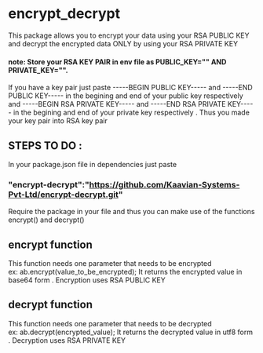 # encrypt_decrypt

This package allows you to encrypt your data using your RSA PUBLIC KEY and decrypt the encrypted data ONLY by using your RSA PRIVATE KEY
#### note: Store your RSA KEY PAIR in env file as PUBLIC_KEY="" AND PRIVATE_KEY="".
If you have a key pair just paste -----BEGIN PUBLIC KEY----- and -----END PUBLIC KEY----- in the begining and end of your public key respectively and -----BEGIN RSA PRIVATE KEY----- and -----END RSA PRIVATE KEY----- in the begining and end of your private key respectively . Thus you made your key pair into RSA key pair
## STEPS TO DO :
 In your package.json file in dependencies just paste
### "encrypt-decrypt":"https://github.com/Kaavian-Systems-Pvt-Ltd/encrypt-decrypt.git" 
Require the package in your file and thus you can make use of the functions  encrypt() and decrypt()
## encrypt function
This function needs one parameter that needs to be encrypted  
ex: ab.encrypt(value_to_be_encrypted);
It returns the encrypted value in base64 form . 
Encryption uses RSA PUBLIC KEY
## decrypt function
This function needs one parameter that needs to be decrypted  
ex: ab.decrypt(encrypted_value);
It returns the decrypted value in utf8 form . 
Decryption uses RSA PRIVATE KEY

